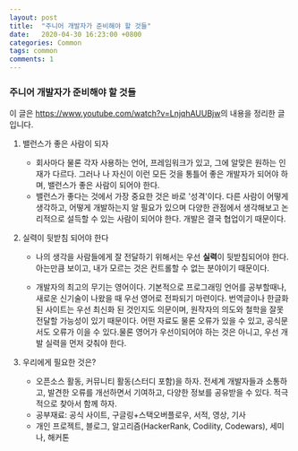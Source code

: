 ```yaml
---
layout: post
title:  "주니어 개발자가 준비해야 할 것들"
date:   2020-04-30 16:23:00 +0800
categories: Common
tags: common
comments: 1
---
```



### 주니어 개발자가 준비해야 할 것들



이 글은 <https://www.youtube.com/watch?v=LnjqhAUUBjw>의 내용을 정리한 글입니다.



1. 밸런스가 좋은 사람이 되자

   - 회사마다 물론 각자 사용하는 언어, 프레임워크가 있고, 그에 알맞은 원하는 인재가 다르다. 그러나 나 자신이 이런 모든 것을 통틀어 좋은 개발자가 되어야 하며, 밸런스가 좋은 사람이 되어야 한다.
   - 밸런스가 좋다는 것에서 가장 중요한 것은 바로 '성격'이다. 다른 사람이 어떻게 생각하고, 어떻게 개발하는지 알 필요가 있으며 다양한 관점에서 생각해보고 논리적으로 설득할 수 있는 사람이 되어야 한다. 개발은 결국 협업이기 때문이다.

2. 실력이 뒷받침 되어야 한다

   - 나의 생각을 사람들에게 잘 전달하기 위해서는 우선 **실력**이 뒷받침되어야 한다. 아는만큼 보이고, 내가 모르는 것은 컨트롤할 수 없는 분야이기 때문이다. 

   - 개발자의 최고의 무기는 영어이다. 기본적으로 프로그래밍 언어를 공부할때나, 새로운 신기술이 나왔을 때 우선 영어로 전파되기 마련이다. 번역글이나 한글화된 사이트는 우선 최신화 된 것인지도 의문이며, 원작자의 의도와 철학을 잘못 전달할 가능성이 있기 때문이다. 어떤 자료도 물론 오류가 있을 수 있고, 공식문서도 오류가 이을 수 있다.물론 영어가 우선이되어야 하는 것은 아니고, 우선 개발 실력을 먼저 갖춰야 한다. 

3. 우리에게 필요한 것은?

   - 오픈소스 활동, 커뮤니티 활동(스터디 포함)을 하자. 전세계 개발자들과 소통하고, 발견한 오류를 개선하면서 기여하고, 다양한 정보를 공유받을 수 있다. 적극적으로 찾아서 함께 하자.
   - 공부재료: 공식 사이트, 구글링+스택오버플로우, 서적, 영상, 기사
   - 개인 프로젝트, 블로그, 알고리즘(HackerRank, Codility, Codewars), 세미나, 해커톤



